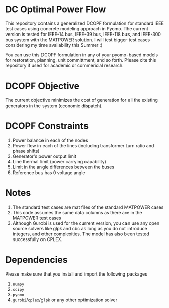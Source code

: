# DC Optimal Power Flow
This repository contains a generalized DCOPF formulation for standard IEEE test cases using concrete modeling approach in Pyomo. The current version is tested for IEEE-14 bus, IEEE-39 bus, IEEE-118 bus, and IEEE-300 bus system with the MATPOWER solution. I will test bigger test cases considering my time availability this Summer :) 

You can use this DCOPF formulation in any of your pyomo-based models for restoration, planning, unit committment, and so forth. Please cite this repository if used for academic or commericial research. 

# DCOPF Objective
The current objective minimizes the cost of generation for all the existing generators in the system (economic dispatch). 

# DCOPF Constraints
1. Power balance in each of the nodes
2. Power flow in each of the lines (including transformer turn ratio and phase shifts)
3. Generator's power output limit
4. Line thermal limit (power carrying capability)
5. Limit in the angle differences between the buses
6. Reference bus has 0 voltage angle

# Notes
1. The standard test cases are mat files of the standard MATPOWER cases
2. This code assumes the same data columns as there are in the MATPOWER test cases
3. Although Gurobi is used for the current version, you can use any open source solvers like glpk and cbc as long as you do not introduce integers, and other complexities. The model has also been tested successfully on CPLEX.    

# Dependencies
Please make sure that you install and import the following packages
1. `numpy`
2. `scipy`
3. `pyomo`
4. `gurobi`/`cplex`/`glpk` or any other optimization solver
